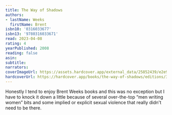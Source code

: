 ```yaml
---
title: The Way of Shadows
authors:
- lastName: Weeks
  firstName: Brent
isbn10: '0316033677'
isbn13: '9780316033671'
read: 2023-04-08
rating: 4
yearPublished: 2008
reading: false
asin:
subtitle:
narrators:
coverImageUrl: https://assets.hardcover.app/external_data/25852439/e2e91f3f9265226e40f9667f576c1961c3980de7.jpeg
hardcoverUrl: https://hardcover.app/books/the-way-of-shadows/editions/30400849
---
```

Honestly I tend to enjoy Brent Weeks books and this was no exception but I have to knock it down a little because of several over-the-top “men writing women” bits and some implied or explicit sexual violence that really didn't need to be there.
